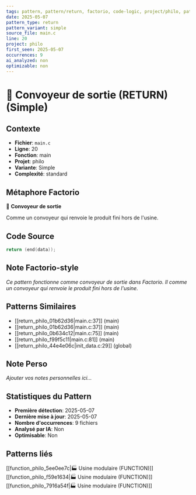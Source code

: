 ```yaml
---
tags: pattern, pattern/return, factorio, code-logic, project/philo, pattern/variant/simple
date: 2025-05-07
pattern_type: return
pattern_variant: simple
source_file: main.c
line: 20
project: philo
first_seen: 2025-05-07
occurrences: 9
ai_analyzed: non
optimizable: non
---
```


# 🚚 Convoyeur de sortie (RETURN) (Simple)

## Contexte
- **Fichier**: `main.c`
- **Ligne**: 20
- **Fonction**: main
- **Projet**: philo
- **Variante**: Simple
- **Complexité**: standard

## Métaphore Factorio
🚚 **Convoyeur de sortie**

Comme un convoyeur qui renvoie le produit fini hors de l'usine.

## Code Source
```c
return (end(data));
```

## Note Factorio-style
*Ce pattern fonctionne comme convoyeur de sortie dans Factorio. Il comme un convoyeur qui renvoie le produit fini hors de l'usine.*

## Patterns Similaires
- [[return_philo_01b62d36|main.c:37]] (main)
- [[return_philo_01b62d36|main.c:37]] (main)
- [[return_philo_0b634c12|main.c:75]] (main)
- [[return_philo_f99f5c11|main.c:81]] (main)
- [[return_philo_44e4e06c|init_data.c:29]] (global)

## Note Perso
*Ajouter vos notes personnelles ici...*

## Statistiques du Pattern
- **Première détection**: 2025-05-07
- **Dernière mise à jour**: 2025-05-07
- **Nombre d'occurrences**: 9 fichiers
- **Analysé par IA**: Non
- **Optimisable**: Non

## Patterns liés
[[function_philo_5ee0ee7c|🏭 Usine modulaire (FUNCTION)]]
[[function_philo_f59e1634|🏭 Usine modulaire (FUNCTION)]]
[[function_philo_7916a54f|🏭 Usine modulaire (FUNCTION)]]
